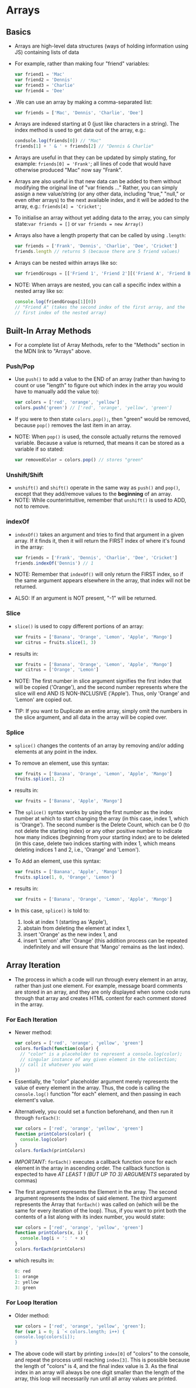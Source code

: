 # Arrays

## Basics

- Arrays are high-level data structures (ways of holding information using JS) containing lists of data
- For example, rather than making four "friend" variables:

  ```js
  var friend1 = 'Mac'
  var friend2 = 'Dennis'
  var friend3 = 'Charlie'
  var friend4 = 'Dee'
  ```

- .We can use an array by making a comma-separated list:

  ```js
  var friends = ['Mac', 'Dennis', 'Charlie', 'Dee']
  ```

- Arrays are indexed starting at 0 (just like characters in a string). The index method is used to get data out of the array, e.g.:

  ```js
  condsole.log(friends[0]) // "Mac"
  friends[1] + ' & ' + friends[2] // "Dennis & Charlie"
  ```

- Arrays are useful in that they can be updated by simply stating, for example: `friends[0] = 'Frank'`; all lines of code that would have otherwise produced "Mac" now say "Frank".
- Arrays are also useful in that new data can be added to them without modifying the original line of "var friends …" Rather, you can simply assign a new value/string (or any other data, including "true," "null," or even other arrays) to the next available index, and it will be added to the array, e.g.: `friends[4] = 'Cricket'`;
- To initialise an array without yet adding data to the array, you can simply state:`var friends = []` or `var friends = new Array()`
- Arrays also have a length property that can be called by using `.length`:

  ```js
  var friends = ['Frank', 'Dennis', 'Charlie', 'Dee', 'Cricket']
  friends.length // returns 5 (because there are 5 friend values)
  ```

- Arrays can be nested within arrays like so:

  ```js
  var friendGroups = [['Friend 1', 'Friend 2'][('Friend A', 'Friend B')]]
  ```

- NOTE: When arrays are nested, you can call a specific index within a nested array like so:

  ```js
  console.log(friendGroups[1][0])
  // "Friend A" (takes the second index of the first array, and the
  // first index of the nested array)
  ```

## Built-In Array Methods

- For a complete list of Array Methods, refer to the "Methods" section in the MDN link to "Arrays" above.

### Push/Pop

- Use `push()` to add a value to the END of an array (rather than having to count or use "length" to figure out which index in the array you would have to manually add the value to):

  ```js
  var colors = ['red', 'orange', 'yellow']
  colors.push('green') // ['red', 'orange', 'yellow', 'green']
  ```

- If you were to then state `colors.pop();`, then "green" would be removed, because `pop()` removes the last item in an array.
- NOTE: When `pop()` is used, the console actually returns the removed variable. Because a value is returned, that means it can be stored as a variable if so stated:

  ```js
  var removedColor = colors.pop() // stores "green"
  ```

### Unshift/Shift

- `unshift()` and `shift()` operate in the same way as `push()` and `pop()`, except that they add/remove values to the **beginning** of an array.
- NOTE: While counterintuitive, remember that `unshift()` is used to ADD, not to remove.

### indexOf

- `indexOf()` takes an argument and tries to find that argument in a given array. If it finds it, then it will return the FIRST index of where it's found in the array:

  ```js
  var friends = ['Frank', 'Dennis', 'Charlie', 'Dee', 'Cricket']
  friends.indexOf('Dennis') // 1
  ```

- NOTE: Remember that `indexOf()` will only return the FIRST index, so if the same argument appears elsewhere in the array, that index will not be returned.
- ALSO: If an argument is NOT present, "-1" will be returned.

### Slice

- `slice()` is used to copy different portions of an array:

  ```js
  var fruits = ['Banana', 'Orange', 'Lemon', 'Apple', 'Mango']
  var citrus = fruits.slice(1, 3)
  ```

- results in:

  ```js
  var fruits = ['Banana', 'Orange', 'Lemon', 'Apple', 'Mango']
  var citrus = ['Orange', 'Lemon']
  ```

- NOTE: The first number in slice argument signifies the first index that will be copied ('Orange'), and the second number represents where the slice will end AND IS NON-INCLUSIVE ('Apple'). Thus, only 'Orange' and 'Lemon' are copied out.
- TIP: If you want to Duplicate an entire array, simply omit the numbers in the slice argument, and all data in the array will be copied over.

### Splice

- `splice()` changes the contents of an array by removing and/or adding elements at any point in the index.
- To remove an element, use this syntax:

  ```js
  var fruits = ['Banana', 'Orange', 'Lemon', 'Apple', 'Mango']
  fruits.splice(1, 2)
  ```

- results in:

  ```js
  var fruits = ['Banana', 'Apple', 'Mango']
  ```

- The `splice()` syntax works by using the first number as the index number at which to start changing the array (in this case, index 1, which is 'Orange'). The second number is the Delete Count, which can be 0 (to not delete the starting index) or any other positive number to indicate how many indices (beginning from your starting index) are to be deleted (in this case, delete two indices starting with index 1, which means deleting indices 1 and 2, i.e., 'Orange' and 'Lemon').
- To Add an element, use this syntax:

  ```js
  var fruits = ['Banana', 'Apple', 'Mango']
  fruits.splice(1, 0, 'Orange', 'Lemon')
  ```

- results in:

  ```js
  var fruits = ['Banana', 'Orange', 'Lemon', 'Apple', 'Mango']
  ```

- In this case, `splice()` is told to:
  1. look at index 1 (starting as 'Apple'),
  2. abstain from deleting the element at index 1,
  3. insert 'Orange' as the new index 1, and
  4. insert 'Lemon' after 'Orange' (this addition process can be repeated indefinitely and will ensure that 'Mango' remains as the last index).

## Array Iteration

- The process in which a code will run through every element in an array, rather than just one element. For example, message board comments are stored in an array, and they are only displayed when some code runs through that array and creates HTML content for each comment stored in the array.

### For Each Iteration

- Newer method:

  ```js
  var colors = ['red', 'orange', 'yellow', 'green']
  colors.forEach(function(color) {
    // "color" is a placeholder to represent a console.log(color);
    // singular instance of any given element in the collection;
    // call it whatever you want
  })
  ```

- Essentially, the "color" placeholder argument merely represents the value of every element in the array. Thus, the code is calling the `console.log()` function "for each" element, and then passing in each element's value.
- Alternatively, you could set a function beforehand, and then run it through `forEach()`:

  ```js
  var colors = ['red', 'orange', 'yellow', 'green']
  function printColors(color) {
    console.log(color)
  }
  colors.forEach(printColors)
  ```

- _IMPORTANT_: `forEach()` executes a callback function once for each element in the array in ascending order. The callback function is expected to have _AT LEAST 1 (BUT UP TO 3) ARGUMENTS_ separated by commas)
- The first argument represents the Element in the array. The second argument represents the Index of said element. The third argument represents the Array that `forEach()` was called on (which will be the same for every iteration of the loop). Thus, if you want to print both the contents of a list along with its index number, you would state:

  ```js
  var colors = ['red', 'orange', 'yellow', 'green']
  function printColors(x, i) {
    console.log(i + ': ' + x)
  }
  colors.forEach(printColors)
  ```

- which results in:

  ```js
  0: red
  1: orange
  2: yellow
  3: green
  ```

### For Loop Iteration

- Older method:

  ```js
  var colors = ['red', 'orange', 'yellow', 'green'];
  for (var i = 0; i `< colors.length; i++) {
  console.log(colors[i]);
  }
  ```

- The above code will start by printing `index[0]` of "colors" to the console, and repeat the process until reaching `index[3]`. This is possible because the length of "colors" is 4, and the final index value is 3. As the final index in an array will always be one digit smaller than the length of the array, this loop will necessarily run until all array values are printed.
